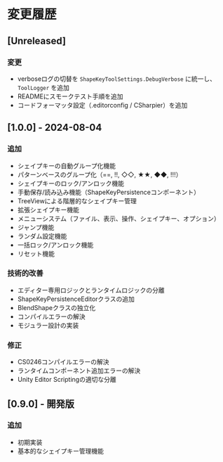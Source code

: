 # 変更履歴

## [Unreleased]

### 変更
- verboseログの切替を `ShapeKeyToolSettings.DebugVerbose` に統一し、`ToolLogger` を追加
- READMEにスモークテスト手順を追加
- コードフォーマッタ設定（.editorconfig / CSharpier）を追加

## [1.0.0] - 2024-08-04

### 追加
- シェイプキーの自動グループ化機能
- パターンベースのグループ化（==, !!, ◇◇, ★★, ◆◆, !!!）
- シェイプキーのロック/アンロック機能
- 手動保存/読み込み機能（ShapeKeyPersistenceコンポーネント）
- TreeViewによる階層的なシェイプキー管理
- 拡張シェイプキー機能
- メニューシステム（ファイル、表示、操作、シェイプキー、オプション）
- ジャンプ機能
- ランダム設定機能
- 一括ロック/アンロック機能
- リセット機能

### 技術的改善
- エディター専用ロジックとランタイムロジックの分離
- ShapeKeyPersistenceEditorクラスの追加
- BlendShapeクラスの独立化
- コンパイルエラーの解決
- モジュラー設計の実装

### 修正
- CS0246コンパイルエラーの解決
- ランタイムコンポーネント追加エラーの解決
- Unity Editor Scriptingの適切な分離

## [0.9.0] - 開発版

### 追加
- 初期実装
- 基本的なシェイプキー管理機能 